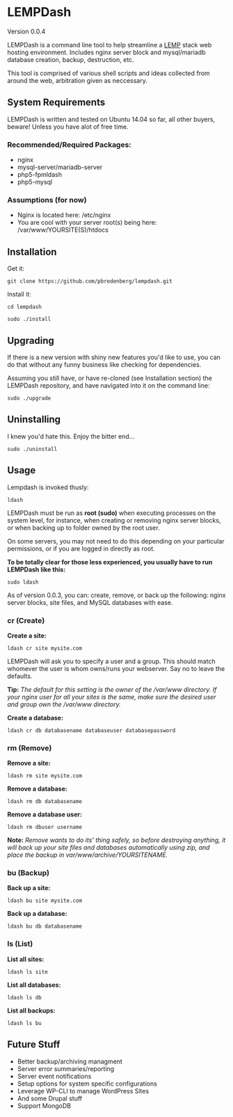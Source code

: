 # LEMPDash
Version 0.0.4

LEMPDash is a command line tool to help streamline a [LEMP](https://lemp.io/) stack web hosting environment. Includes nginx server block and mysql/mariadb database creation, backup, destruction, etc.

This tool is comprised of various shell scripts and ideas collected from around the web, arbitration given as neccessary.

## System Requirements
LEMPDash is written and tested on Ubuntu 14.04 so far, all other buyers, beware! Unless you have alot of free time.

### Recommended/Required Packages:
* nginx
* mysql-server/mariadb-server
* php5-fpmldash
* php5-mysql

### Assumptions (for now)
* Nginx is located here: /etc/nginx
* You are cool with your server root(s) being here: /var/www/YOURSITE(S)/htdocs

## Installation
Get it:

```
git clone https://github.com/pbredenberg/lempdash.git
```

Install it:
```
cd lempdash
```
```
sudo ./install
```

## Upgrading
If there is a new version with shiny new features you'd like to use, you can do that without any funny business like checking for dependencies.

Assuming you still have, or have re-cloned (see Installation section) the LEMPDash repository, and have navigated into it on the command line:

```
sudo ./upgrade
```

## Uninstalling
I knew you'd hate this. Enjoy the bitter end...

```
sudo ./uninstall
```

## Usage
Lempdash is invoked thusly:
```
ldash
```

LEMPDash must be run as **root (sudo)** when executing processes on the system level, for instance, when creating or removing nginx server blocks, or when backing up to folder owned by the root user.

On some servers, you may not need to do this depending on your particular permissions, or if you are logged in directly as root.

**To be totally clear for those less experienced, you usually have to run LEMPDash like this:**

```
sudo ldash
```

As of version 0.0.3, you can: create, remove, or back up the following: nginx server blocks, site files, and MySQL databases with ease.

### cr (Create)
**Create a site:**
```
ldash cr site mysite.com
```
LEMPDash will ask you to specify a user and a group. This should match whomever the user is whom owns/runs your webserver. Say no to leave the defaults.

**Tip:** *The default for this setting is the owner of the /var/www directory. If your nginx user for all your sites is the same, make sure the desired user and group own the /var/www directory.* 

**Create a database:**
```
ldash cr db databasename databaseuser databasepassword
```

### rm (Remove)
**Remove a site:**
```
ldash rm site mysite.com
```

**Remove a database:**
```
ldash rm db databasename
```

**Remove a database user:**
```
ldash rm dbuser username
```

**Note:** *Remove wants to do its' thing safely, so before destroying anything, it will back up your site files and databases automatically using zip, and place the backup in var/www/archive/YOURSITENAME.*

### bu (Backup)
**Back up a site:**
```
ldash bu site mysite.com
```

**Back up a database:**
```
ldash bu db databasename
```

### ls (List)
**List all sites:**
```
ldash ls site
```

**List all databases:**
```
ldash ls db
```

**List all backups:**
```
ldash ls bu
```

## Future Stuff
* Better backup/archiving managment
* Server error summaries/reporting
* Server event notifications
* Setup options for system specific configurations
* Leverage WP-CLI to manage WordPress Sites
* And some Drupal stuff
* Support MongoDB

